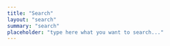 ```yaml
---
title: "Search"
layout: "search"
summary: "search"
placeholder: "type here what you want to search..."
---
```


